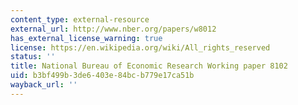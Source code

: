 ```yaml
---
content_type: external-resource
external_url: http://www.nber.org/papers/w8012
has_external_license_warning: true
license: https://en.wikipedia.org/wiki/All_rights_reserved
status: ''
title: National Bureau of Economic Research Working paper 8102
uid: b3bf499b-3de6-403e-84bc-b779e17ca51b
wayback_url: ''
---
```

